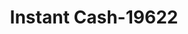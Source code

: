 ---
f_zip-code: 63957
f_state-code: MO
title: Instant Cash-19622
f_phone: 573-223-3370
f_city-only: Piedmont
f_address: 107 East Fir Street Piedmont
f_location-unique-id: '19622'
slug: instant-cash-19622
updated-on: '2024-05-30T13:46:58.046Z'
created-on: '2024-05-30T13:36:59.803Z'
published-on: '2024-05-30T13:54:32.469Z'
f_city-state: cms/city/piedmont-mo.md
f_company: cms/company/instant-cash.md
f_state: cms/state/missouri.md
layout: '[payday-loan].html'
tags: payday-loan
---